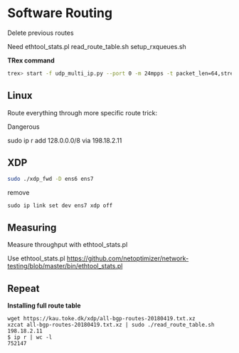 # Software Routing

Delete previous routes

Need
ethtool_stats.pl  read_route_table.sh  setup_rxqueues.sh


**TRex command**

```bash
trex> start -f udp_multi_ip.py --port 0 -m 24mpps -t packet_len=64,stream_count=2,port_count=1 
```

## Linux

Route everything through more specific route trick:

<!-- sudo ip r add 0.0.0.0/1   via 198.18.2.11 --> Dangerous
sudo ip r add 128.0.0.0/8 via 198.18.2.11




## XDP


```bash
sudo ./xdp_fwd -D ens6 ens7
```

remove
```
sudo ip link set dev ens7 xdp off
```

## Measuring 
Measure throughput with ethtool_stats.pl

Use ethtool_stats.pl
https://github.com/netoptimizer/network-testing/blob/master/bin/ethtool_stats.pl





## Repeat

**Installing full route table**
```
wget https://kau.toke.dk/xdp/all-bgp-routes-20180419.txt.xz
xzcat all-bgp-routes-20180419.txt.xz | sudo ./read_route_table.sh 198.18.2.11
$ ip r | wc -l
752147
```

